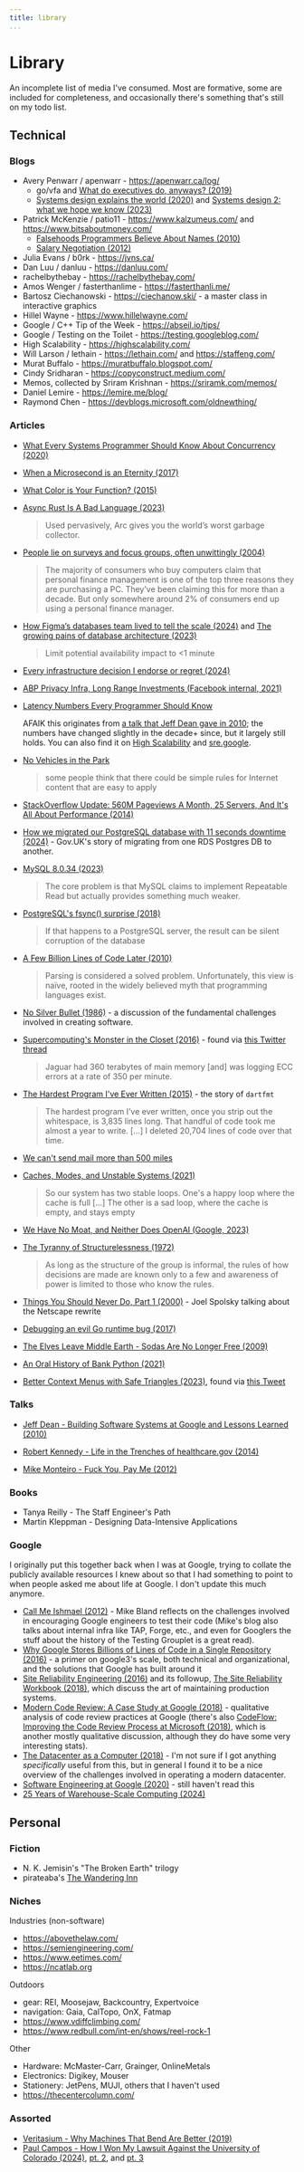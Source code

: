 ```yaml
---
title: library
...
```


# Library

An incomplete list of media I've consumed. Most are formative, some are included for completeness, and occasionally there's something that's still on my todo list.

## Technical

### Blogs

* Avery Penwarr / apenwarr - https://apenwarr.ca/log/
  * go/vfa and [What do executives do, anyways? (2019)](https://apenwarr.ca/log/20190926)
  * [Systems design explains the world (2020)](https://apenwarr.ca/log/20201227) and [Systems design 2: what we hope we know (2023)](https://apenwarr.ca/log/20230415)
* Patrick McKenzie / patio11 - https://www.kalzumeus.com/ and https://www.bitsaboutmoney.com/
  * [Falsehoods Programmers Believe About Names (2010)](https://www.kalzumeus.com/2010/06/17/falsehoods-programmers-believe-about-names/)
  * [Salary Negotiation (2012)](https://www.kalzumeus.com/2012/01/23/salary-negotiation/)
* Julia Evans / b0rk - https://jvns.ca/
* Dan Luu / danluu - https://danluu.com/
* rachelbythebay - https://rachelbythebay.com/
* Amos Wenger / fasterthanlime - https://fasterthanli.me/
* Bartosz Ciechanowski - https://ciechanow.ski/ - a master class in interactive graphics
* Hillel Wayne - https://www.hillelwayne.com/
* Google / C++ Tip of the Week - https://abseil.io/tips/
* Google / Testing on the Toilet - https://testing.googleblog.com/
* High Scalability - https://highscalability.com/
* Will Larson / lethain - https://lethain.com/ and https://staffeng.com/
* Murat Buffalo - https://muratbuffalo.blogspot.com/
* Cindy Sridharan - https://copyconstruct.medium.com/
* Memos, collected by Sriram Krishnan - https://sriramk.com/memos/
* Daniel Lemire - https://lemire.me/blog/
* Raymond Chen - https://devblogs.microsoft.com/oldnewthing/

### Articles

* [What Every Systems Programmer Should Know About Concurrency (2020)](https://assets.bitbashing.io/papers/concurrency-primer.pdf)

* [When a Microsecond is an Eternity (2017)](https://github.com/CppCon/CppCon2017/blob/master/Presentations/When%20a%20Microsecond%20Is%20an%20Eternity/When%20a%20Microsecond%20Is%20an%20Eternity%20-%20Carl%20Cook%20-%20CppCon%202017.pdf)

* [What Color is Your Function? (2015)](https://journal.stuffwithstuff.com/2015/02/01/what-color-is-your-function/)

* [Async Rust Is A Bad Language (2023)](https://bitbashing.io/async-rust.html)
  
  > Used pervasively, Arc gives you the world’s worst garbage collector.

* [People lie on surveys and focus groups, often unwittingly (2004)](https://devblogs.microsoft.com/oldnewthing/20041012-00/?p=37593)

  > The majority of consumers who buy computers claim that personal finance management is one of the top three reasons they are purchasing a PC. They’ve been claiming this for more than a decade. But only somewhere around 2% of consumers end up using a personal finance manager.

* [How Figma’s databases team lived to tell the scale (2024)](https://www.figma.com/blog/how-figmas-databases-team-lived-to-tell-the-scale/) and [The growing pains of database architecture (2023)](https://www.figma.com/blog/how-figma-scaled-to-multiple-databases/)

  > Limit potential availability impact to <1 minute

* [Every infrastructure decision I endorse or regret
    (2024)](https://cep.dev/posts/every-infrastructure-decision-i-endorse-or-regret-after-4-years-running-infrastructure-at-a-startup/)

* [ABP Privacy Infra, Long Range Investments (Facebook internal, 2021)](https://www.documentcloud.org/documents/21716382-facebook-data-lineage-internal-document)

* [Latency Numbers Every Programmer Should Know](https://colin-scott.github.io/personal_website/research/interactive_latency.html)

  AFAIK this originates from [a talk that Jeff Dean gave in
  2010][latency-numbers-jeff-dean]; the numbers have changed slightly in the
  decade+ since, but it largely still holds. You can also find it on [High
  Scalability][latency-numbers-high-scalability] and
  [sre.google][latency-numbers-sre-google].

[latency-numbers-jeff-dean]: https://youtu.be/modXC5IWTJI?t=3554
[latency-numbers-high-scalability]: http://highscalability.com/blog/2011/1/26/google-pro-tip-use-back-of-the-envelope-calculations-to-choo.html
[latency-numbers-sre-google]: https://static.googleusercontent.com/media/sre.google/en//static/pdf/rule-of-thumb-latency-numbers-letter.pdf

* [No Vehicles in the Park](https://novehiclesinthepark.com/)

  > some people think that there could be simple rules for Internet content that are easy to apply

* [StackOverflow Update: 560M Pageviews A Month, 25 Servers, And It's All About Performance (2014)](http://highscalability.com/blog/2014/7/21/stackoverflow-update-560m-pageviews-a-month-25-servers-and-i.html)

* [How we migrated our PostgreSQL database with 11 seconds downtime (2024)](https://gds.blog.gov.uk/2024/01/17/how-we-migrated-our-postgresql-database-with-11-seconds-downtime/) - Gov.UK's story of migrating from one RDS Postgres DB to another.

* [MySQL 8.0.34 (2023)](https://jepsen.io/analyses/mysql-8.0.34.pdf)

  > The core problem is that MySQL claims to implement Repeatable Read but
  > actually provides something much weaker.

* [PostgreSQL's fsync() surprise (2018)](https://lwn.net/Articles/752063/)

  > If that happens to a PostgreSQL server, the result can be silent corruption
  > of the database

* [A Few Billion Lines of Code Later (2010)](https://web.stanford.edu/~engler/BLOC-coverity.pdf)

  > Parsing is considered a solved problem. Unfortunately, this view is naïve,
  > rooted in the widely believed myth that programming languages exist.


* [No Silver Bullet (1986)](http://worrydream.com/refs/Brooks-NoSilverBullet.pdf) - a discussion of the fundamental challenges involved in creating software.

* [Supercomputing's Monster in the Closet (2016)](https://spectrum.ieee.org/computing/hardware/how-to-kill-a-supercomputer-dirty-power-cosmic-rays-and-bad-solder) - found via [this Twitter thread](https://twitter.com/whitequark/status/980522328151834624?s=19)

  > Jaguar had 360 terabytes of main memory [and] was logging ECC errors at a
  > rate of 350 per minute.

* [The Hardest Program I've Ever Written (2015)](http://journal.stuffwithstuff.com/2015/09/08/the-hardest-program-ive-ever-written/) - the story of `dartfmt`

  > The hardest program I’ve ever written, once you strip out the whitespace,
  > is 3,835 lines long. That handful of code took me almost a year to write.
  > [...] I deleted 20,704 lines of code over that time.

* [We can't send mail more than 500 miles](https://web.mit.edu/jemorris/humor/500-miles)

* [Caches, Modes, and Unstable Systems (2021)](https://brooker.co.za/blog/2021/08/27/caches.html)

  > So our system has two stable loops. One's a happy loop where the cache is
  > full [...] The other is a sad loop, where the cache is empty, and stays
  > empty

* [We Have No Moat, and Neither Does OpenAI (Google, 2023)](https://www.semianalysis.com/p/google-we-have-no-moat-and-neither)

* [The Tyranny of Structurelessness (1972)](https://www.jofreeman.com/joreen/tyranny.htm)

  > As long as the structure of the group is informal, the rules of how
  > decisions are made are known only to a few and awareness of power is
  > limited to those who know the rules.

* [Things You Should Never Do, Part 1 (2000)](https://www.joelonsoftware.com/2000/04/06/things-you-should-never-do-part-i/) - Joel Spolsky talking about the Netscape rewrite

* [Debugging an evil Go runtime bug (2017)](https://marcan.st/2017/12/debugging-an-evil-go-runtime-bug/)

* [The Elves Leave Middle Earth - Sodas Are No Longer Free (2009)](https://steveblank.com/2009/12/21/the-elves-leave-middle-earth-%E2%80%93-soda%E2%80%99s-are-no-longer-free/)

* [An Oral History of Bank Python (2021)](https://calpaterson.com/bank-python.html)

* [Better Context Menus with Safe Triangles (2023)](https://www.smashingmagazine.com/2023/08/better-context-menus-safe-triangles/), found via [this Tweet](https://twitter.com/claviska/status/1710098277767729479?t=9M1Mv15eiCqWxx7q8ghztg)

### Talks

* [Jeff Dean - Building Software Systems at Google and Lessons Learned (2010)](https://youtu.be/modXC5IWTJI)

* [Robert Kennedy - Life in the Trenches of healthcare.gov (2014)](https://www.dotconferences.com/2014/05/robert-kennedy-life-in-the-trenches-of-healthcare-gov)

* [Mike Monteiro - Fuck You, Pay Me (2012)](https://youtu.be/jVkLVRt6c1U)

### Books

* Tanya Reilly - The Staff Engineer's Path
* Martin Kleppman - Designing Data-Intensive Applications

### Google

I originally put this together back when I was at Google, trying to collate the publicly available resources I knew about so that I had something to point to when people asked me about life at Google. I don't update this much anymore.

* [Call Me Ishmael (2012)](https://mike-bland.com/2012/08/10/call-me-ishmael.html) - Mike Bland reflects on the challenges involved in encouraging Google engineers to test their code (Mike's blog also talks about internal infra like TAP, Forge, etc., and even for Googlers the stuff about the history of the Testing Grouplet is a great read).
* [Why Google Stores Billions of Lines of Code in a Single Repository (2016)](https://dl.acm.org/doi/pdf/10.1145/2854146) - a primer on google3's scale, both technical and organizational, and the solutions that Google has built around it
* [Site Reliability Engineering (2016)](https://landing.google.com/sre/sre-book/toc/index.html) and its followup, [The Site Reliability Workbook (2018)](https://landing.google.com/sre/workbook/toc/), which discuss the art of maintaining production systems.
* [Modern Code Review: A Case Study at Google (2018)](https://sback.it/publications/icse2018seip.pdf) - qualitative analysis of code review practices at Google (there's also [CodeFlow: Improving the Code Review Process at Microsoft (2018)](https://queue.acm.org/detail.cfm?id=3292420), which is another mostly qualitative discussion, although they do have some very interesting stats).
* [The Datacenter as a Computer (2018)](https://www.morganclaypool.com/doi/pdf/10.2200/S00874ED3V01Y201809CAC046) - I'm not sure if I got anything *specifically* useful from this, but in general I found it to be a nice overview of the challenges involved in operating a modern datacenter.
* [Software Engineering at Google (2020)](https://abseil.io/resources/swe-book) - still haven't read this
* [25 Years of Warehouse-Scale Computing (2024)](https://www.computer.org/csdl/magazine/mi/5555/01/10551740/1XyKBf0Y6uA)

## Personal

### Fiction

* N. K. Jemisin's "The Broken Earth" trilogy
* pirateaba's [The Wandering Inn](https://wanderinginn.com/)

### Niches

Industries (non-software)

* https://abovethelaw.com/
* https://semiengineering.com/
* https://www.eetimes.com/
* https://ncatlab.org

Outdoors

* gear: REI, Moosejaw, Backcountry, Expertvoice
* navigation: Gaia, CalTopo, OnX, Fatmap
* https://www.vdiffclimbing.com/
* https://www.redbull.com/int-en/shows/reel-rock-1

Other

* Hardware: McMaster-Carr, Grainger, OnlineMetals
* Electronics: Digikey, Mouser
* Stationery: JetPens, MUJI, others that I haven't used
* https://thecentercolumn.com/

### Assorted

* [Veritasium - Why Machines That Bend Are Better (2019)](https://youtu.be/97t7Xj_iBv0)
* [Paul Campos - How I Won My Lawsuit Against the University of Colorado (2024)][campos-pt-1], [pt. 2][campos-pt-2], and [pt. 3][campos-pt-3]

[campos-pt-1]: https://www.lawyersgunsmoneyblog.com/2024/02/how-i-won-my-lawsuit-against-the-university-of-colorado
[campos-pt-2]: https://www.lawyersgunsmoneyblog.com/2024/02/how-i-won-my-lawsuit-against-the-university-of-colorado-part-ii
[campos-pt-3]: https://www.lawyersgunsmoneyblog.com/2024/02/how-i-won-my-lawsuit-against-the-university-of-colorado-part-iii
